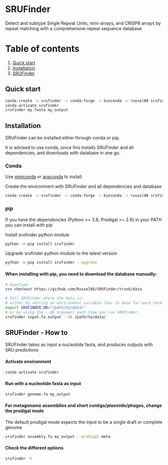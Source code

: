 # SRUFinder

Detect and subtype Single Repeat Units, mini-arrays, and CRISPR arrays by repeat matching with a comprehensive repeat sequence database

# Table of contents
1. [Quick start](#quick)
2. [Installation](#install)
3. [SRUFinder](#sru)

## Quick start <a name="quick"></a>

```sh
conda create -n srufinder -c conda-forge -c bioconda -c russel88 srufinder
conda activate srufinder
srufinder my.fasta my_output
```

## Installation <a name="install"></a>
SRUFinder can be installed either through conda or pip.

It is advised to use conda, since this installs SRUFinder and all dependencies, and downloads with database in one go.

### Conda
Use [miniconda](https://docs.conda.io/en/latest/miniconda.html) or [anaconda](https://www.anaconda.com/) to install.

Create the environment with SRUFinder and all dependencies and database
```sh
conda create -n srufinder -c conda-forge -c bioconda -c russel88 srufinder
```

### pip
If you have the dependencies (Python >= 3.8, Prodigal >= 2.6) in your PATH you can install with pip

Install srufinder python module
```sh
python -m pip install srufinder
```

Upgrade srufinder python module to the latest version
```sh
python -m pip install srufinder --upgrade
```


#### When installing with pip, you need to download the database manually: 
```sh
# Download
svn checkout https://github.com/Russel88/SRUFinder/trunk/data

# Tell SRUFinder where the data is:
# either by setting an environment variable (has to done for each terminal session, or added to .bashrc):
export SRUFINDER_DB="/path/to/data/"
# or by using the --db argument each time you run SRUFinder:
srufinder input.fa output --db /path/to/data/
```

## SRUFinder - How to <a name="sru"></a>
SRUFinder takes as input a nucleotide fasta, and produces outputs with SRU predictions

#### Activate environment
```sh
conda activate srufinder
```

#### Run with a nucleotide fasta as input
```sh
srufinder genome.fa my_output
```

#### For metagenome assemblies and short contigs/plasmids/phages, change the prodigal mode
The default prodigal mode expects the input to be a single draft or complete genome
```sh
srufinder assembly.fa my_output --prodigal meta
```

#### Check the different options
```sh
srufinder -h
```

